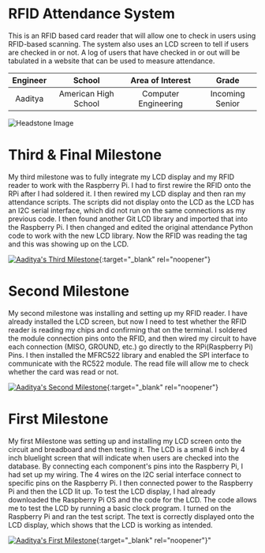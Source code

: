 ﻿# RFID Attendance System
This is an RFID based card reader that will allow one to check in users using RFID-based scanning. The system also uses an LCD screen to tell if users are checked in or not. A log of users that have checked in or out will be tabulated in a website that can be used to measure attendance. 

| **Engineer** | **School** | **Area of Interest** | **Grade** |
|:--:|:--:|:--:|:--:|
| Aaditya | American High School | Computer Engineering | Incoming Senior

![Headstone Image](https://scontent.xx.fbcdn.net/v/t1.15752-9/p403x403/220840049_140084544923806_8677052468319012657_n.jpg?_nc_cat=111&ccb=1-3&_nc_sid=aee45a&_nc_ohc=5WGPA8lzcgEAX8hXzbf&_nc_oc=AQkiaPgYZkhTwYHo2oeAXr9jhBrbneVENBiUbbGJUg_-6LaPigf9w_T9JOdNfLJi-iUYJ6hgBEiAF_FjlWRf797g&_nc_ad=z-m&_nc_cid=0&_nc_ht=scontent.xx&oh=f9daf1c73561da152a6e8b7d2de7deea&oe=6121AE96)
  
# Third & Final Milestone
My third milestone was to fully integrate my LCD display and my RFID reader to work with the Raspberry Pi. I had to first rewire the RFID onto the RPi after I had soldered it. I then rewired my LCD display and then ran my attendance scripts. The scripts did not display onto the LCD as the LCD has an I2C serial interface, which did not run on the same connections as my previous code. I then found another Git LCD library and imported that into the Raspberry Pi. I then changed and edited the original attendance Python code to work with the new LCD library. Now the RFID was reading the tag and this was showing up on the LCD. 

[![Aaditya's Third Milestone](https://res.cloudinary.com/marcomontalbano/image/upload/v1626973386/video_to_markdown/images/youtube--5aMEd0Jf01I-c05b58ac6eb4c4700831b2b3070cd403.jpg)](https://youtu.be/5aMEd0Jf01I "Aaditya's Third Milestone"){:target="_blank" rel="noopener"}

# Second Milestone
My second milestone was installing and setting up my RFID reader. I have already installed the LCD screen, but now I need to test whether the RFID reader is reading my chips and confirming that on the terminal. I soldered the module connection pins onto the RFID, and then wired my circuit to have each connection (MISO, GROUND, etc.) go directly to the RPi(Raspberry Pi) Pins. I then installed the MFRC522 library and enabled the SPI interface to communicate with the RC522 module. The read file will allow me to check whether the card was read or not.

[![Aaditya's Second Milestone](https://res.cloudinary.com/marcomontalbano/image/upload/v1626973520/video_to_markdown/images/youtube--Ejk65ux8s5E-c05b58ac6eb4c4700831b2b3070cd403.jpg)](https://youtu.be/Ejk65ux8s5E "Aaditya's Second Milestone"){:target="_blank" rel="noopener"}

# First Milestone
My first Milestone was setting up and installing my LCD screen onto the circuit and breadboard and then testing it. The LCD is a small 6 inch by 4 inch bluelight screen that will indicate when users are checked into the database. By connecting each component's pins into the Raspberry Pi, I had set up my wiring. The 4 wires on the I2C serial interface connect to specific pins on the Raspberry Pi. I then connected power to the Raspberry Pi and then the LCD lit up. To test the LCD display, I had already downloaded the Raspberry Pi OS and the code for the LCD. The code allows me to test the LCD by running a basic clock program. I turned on the Raspberry Pi and ran the test script. The text is correctly displayed onto the LCD display, which shows that the LCD is working as intended. 

[![Aaditya's First Milestone](https://res.cloudinary.com/marcomontalbano/image/upload/v1626280294/video_to_markdown/images/youtube--6jTEs1_C4-A-c05b58ac6eb4c4700831b2b3070cd403.jpg)](https://youtu.be/6jTEs1_C4-A "Aaditya's First Milestone"){:target="_blank" rel="noopener"}"

